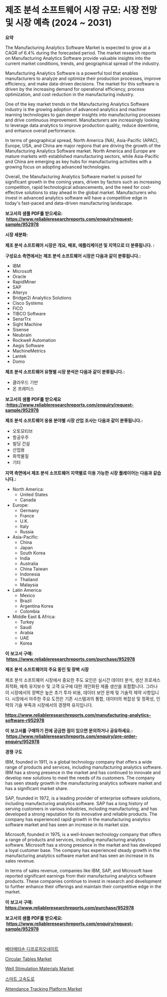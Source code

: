 <p><h1>제조 분석 소프트웨어 시장 규모: 시장 전망 및 시장 예측 (2024 ~ 2031)</h1></p><p><strong>요약</strong></p>
<p><p>The Manufacturing Analytics Software Market is expected to grow at a CAGR of 6.4% during the forecasted period. The market research reports on Manufacturing Analytics Software provide valuable insights into the current market conditions, trends, and geographical spread of the industry.</p><p>Manufacturing Analytics Software is a powerful tool that enables manufacturers to analyze and optimize their production processes, improve efficiency, and make data-driven decisions. The market for this software is driven by the increasing demand for operational efficiency, process optimization, and cost reduction in the manufacturing industry.</p><p>One of the key market trends in the Manufacturing Analytics Software industry is the growing adoption of advanced analytics and machine learning technologies to gain deeper insights into manufacturing processes and drive continuous improvement. Manufacturers are increasingly looking to leverage data analytics to improve production quality, reduce downtime, and enhance overall performance.</p><p>In terms of geographical spread, North America (NA), Asia-Pacific (APAC), Europe, USA, and China are major regions that are driving the growth of the Manufacturing Analytics Software market. North America and Europe are mature markets with established manufacturing sectors, while Asia-Pacific and China are emerging as key hubs for manufacturing activities with a growing focus on adopting advanced technologies.</p><p>Overall, the Manufacturing Analytics Software market is poised for significant growth in the coming years, driven by factors such as increasing competition, rapid technological advancements, and the need for cost-effective solutions to stay ahead in the global market. Manufacturers who invest in advanced analytics software will have a competitive edge in today's fast-paced and data-driven manufacturing landscape.</p></p>
<p><strong>보고서의 샘플 PDF를 받으세요: &nbsp;<a href="https://www.reliableresearchreports.com/enquiry/request-sample/952978">https://www.reliableresearchreports.com/enquiry/request-sample/952978</a></strong></p>
<p><strong>시장 세분화:</strong></p>
<p><strong> 제조 분석 소프트웨어 시장은 개요, 배포, 애플리케이션 및 지역으로 더 분류됩니다. :</strong></p>
<p><strong>구성요소 측면에서는 제조 분석 소프트웨어 시장은 다음과 같이 분류됩니다.:</strong></p>
<p><ul><li>IBM</li><li>Microsoft</li><li>Oracle</li><li>RapidMiner</li><li>SAP</li><li>Alteryx</li><li>Bridgei2i Analytics Solutions</li><li>Cisco Systems</li><li>FICO</li><li>TIBCO Software</li><li>SensrTrx</li><li>Sight Machine</li><li>Sisense</li><li>Neubrain</li><li>Rockwell Automation</li><li>Aegis Software</li><li>MachineMetrics</li><li>Lantek</li><li>Domo</li></ul></p>
<p><strong> 제조 분석 소프트웨어 유형별 시장 분석은 다음과 같이 분류됩니다.:</strong></p>
<p><ul><li>클라우드 기반</li><li>온 프레미스</li></ul></p>
<p><strong>보고서의 샘플 PDF를 받으세요 :<a href="https://www.reliableresearchreports.com/enquiry/request-sample/952978">https://www.reliableresearchreports.com/enquiry/request-sample/952978</a></strong></p>
<p><strong> 제조 분석 소프트웨어 응용 분야별 시장 산업 조사는 다음과 같이 분류됩니다.:</strong></p>
<p><ul><li>오토모티브</li><li>항공우주</li><li>빌딩 건설</li><li>산업용</li><li>화학물질</li><li>기타</li></ul></p>
<p><strong>지역 측면에서 제조 분석 소프트웨어 지역별로 이용 가능한 시장 플레이어는 다음과 같습니다.:</strong></p>
<p><ul>
    <li>
        North America:
        <ul>
            <li>United States</li>
            <li>Canada</li>
        </ul>
    </li>
    <li>
        Europe:
        <ul>
            <li>Germany</li>
            <li>France</li>
            <li>U.K.</li>
            <li>Italy</li>
            <li>Russia</li>
        </ul>
    </li>
    <li>
        Asia-Pacific:
        <ul>
            <li>China</li>
            <li>Japan</li>
            <li>South Korea</li>
            <li>India</li>
            <li>Australia</li>
            <li>China Taiwan</li>
            <li>Indonesia</li>
            <li>Thailand</li>
            <li>Malaysia</li>
        </ul>
    </li>
    <li>
        Latin America:
        <ul>
            <li>Mexico</li>
            <li>Brazil</li>
            <li>Argentina Korea</li>
            <li>Colombia</li>
        </ul>
    </li>
    <li>
        Middle East & Africa:
        <ul>
            <li>Turkey</li>
            <li>Saudi</li>
            <li>Arabia</li>
            <li>UAE</li>
            <li>Korea</li>
        </ul>
    </li>
    </ul></p>
<p><strong>이 보고서 구매: &nbsp;<a href="https://www.reliableresearchreports.com/purchase/952978">https://www.reliableresearchreports.com/purchase/952978</a></strong></p>
<p><strong>제조 분석 소프트웨어의 주요 동인 및 장벽 시장</strong></p>
<p><p>제조 분석 소프트웨어 시장에서 중요한 주도 요인은 실시간 데이터 분석, 생산 프로세스 최적화, 예측 유지보수 및 고객 요구에 대한 개인화된 제품 생산을 포함합니다. 그러나 이 시장에서의 장벽은 높은 초기 투자 비용, 데이터 보안 문제 및 기술적 제약 사항입니다. 시장에서 마주한 주요 도전은 기존 시스템과의 통합, 데이터의 복잡성 및 정확성, 인력의 기술 부족과 시장에서의 경쟁력 유지입니다.</p></p>
<p><strong><a href="https://www.reliableresearchreports.com/manufacturing-analytics-software-r952978">https://www.reliableresearchreports.com/manufacturing-analytics-software-r952978</a></strong></p>
<p><strong>이 보고서를 구매하기 전에 궁금한 점이 있으면 문의하거나 공유하세요.: &nbsp;<a href="https://www.reliableresearchreports.com/enquiry/pre-order-enquiry/952978">https://www.reliableresearchreports.com/enquiry/pre-order-enquiry/952978</a></strong></p>
<p><strong>경쟁 구도</strong></p>
<p><p>IBM, founded in 1911, is a global technology company that offers a wide range of products and services, including manufacturing analytics software. IBM has a strong presence in the market and has continued to innovate and develop new solutions to meet the needs of its customers. The company has seen steady growth in the manufacturing analytics software market and has a significant market share.</p><p>SAP, founded in 1972, is a leading provider of enterprise software solutions, including manufacturing analytics software. SAP has a long history of serving customers in various industries, including manufacturing, and has developed a strong reputation for its innovative and reliable products. The company has experienced rapid growth in the manufacturing analytics software market and has seen an increase in its market size.</p><p>Microsoft, founded in 1975, is a well-known technology company that offers a range of products and services, including manufacturing analytics software. Microsoft has a strong presence in the market and has developed a loyal customer base. The company has experienced steady growth in the manufacturing analytics software market and has seen an increase in its sales revenue.</p><p>In terms of sales revenue, companies like IBM, SAP, and Microsoft have reported significant earnings from their manufacturing analytics software products. These companies continue to invest in research and development to further enhance their offerings and maintain their competitive edge in the market.</p></p>
<p><strong>이 보고서 구매: &nbsp; <a href="https://www.reliableresearchreports.com/purchase/952978">https://www.reliableresearchreports.com/purchase/952978</a></strong></p>
<p><strong>보고서의 샘플 PDF를 받으세요: &nbsp;<a href="https://www.reliableresearchreports.com/enquiry/request-sample/952978">https://www.reliableresearchreports.com/enquiry/request-sample/952978</a></strong><strong></strong></p>
<p>&nbsp;</p>
<p><p><a href="https://medium.com/@stanleylyittle554467/%EB%B2%A0%ED%83%80%EB%A9%94%ED%83%84-%EB%94%94%ED%94%84%EB%A1%9C%ED%94%BC%EC%98%A4%EB%84%A4%EC%9D%B4%ED%8A%B8-%EC%8B%9C%EC%9E%A5-%EC%A7%80%ED%91%9C-%ED%95%B4%EB%8F%85-%EC%8B%9C%EC%9E%A5-%EC%A0%90%EC%9C%A0%EC%9C%A8-%EB%8F%99%ED%96%A5-%EB%B0%8F-%EC%84%B1%EC%9E%A5-%ED%8C%A8%ED%84%B4-541650116390">베타메타손 디프로피오네이트</a></p><p><a href="https://www.linkedin.com/pulse/circular-tables-market-exploring-share-trends-future-ai73c">Circular Tables Market</a></p><p><a href="https://issuu.com/reportprime-2/docs/well-stimulation-materials-market-size-2030.pptx">Well Stimulation Materials Market</a></p><p><a href="https://github.com/rcabello548/Market-Research-Report-List-1/blob/main/485656354215.md">스마트 고속도로</a></p><p><a href="https://github.com/luckyshygirl/Market-Research-Report-List-4/blob/main/attendance-tracking-platform-market.md">Attendance Tracking Platform Market</a></p></p>